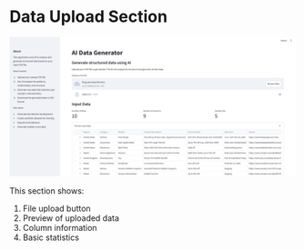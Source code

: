 # Data Upload Section

![Upload Interface](upload.png)

This section shows:
1. File upload button
2. Preview of uploaded data
3. Column information
4. Basic statistics
